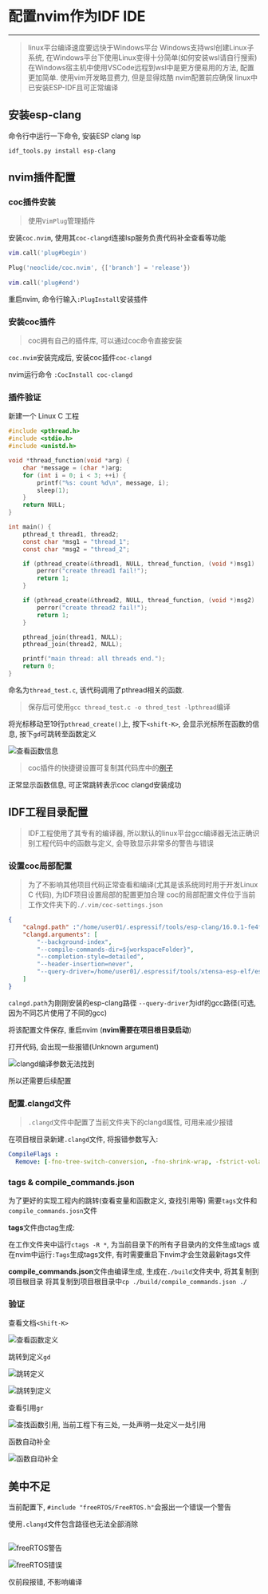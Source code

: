 # 配置nvim作为IDF IDE

----

> linux平台编译速度要远快于Windows平台
> Windows支持wsl创建Linux子系统, 在Windows平台下使用Linux变得十分简单(如何安装wsl请自行搜索)
> 在Windows宿主机中使用VSCode远程到wsl中是更方便易用的方法, 配置更加简单. 使用vim开发略显费力, 但是显得炫酷
> nvim配置前应确保 linux中已安装ESP-IDF且可正常编译

## 安装esp-clang

命令行中运行一下命令, 安装ESP clang lsp

```shell
idf_tools.py install esp-clang
```

## nvim插件配置

### coc插件安装

> 使用`VimPlug`管理插件

安装`coc.nvim`, 使用其`coc-clangd`连接lsp服务负责代码补全查看等功能

```lua
vim.call('plug#begin')
    
Plug('neoclide/coc.nvim', {['branch'] = 'release'})
    
vim.call('plug#end')
```

重启nvim, 命令行输入`:PlugInstall`安装插件

### 安装coc插件

> coc拥有自己的插件库, 可以通过coc命令直接安装

`coc.nvim`安装完成后, 安装coc插件`coc-clangd`

nvim运行命令 `:CocInstall coc-clangd`

### 插件验证

新建一个 Linux C 工程

```c
#include <pthread.h>
#include <stdio.h>
#include <unistd.h>

void *thread_function(void *arg) {
    char *message = (char *)arg;
    for (int i = 0; i < 3; ++i) {
        printf("%s: count %d\n", message, i);
        sleep(1);
    }
    return NULL;
}

int main() {
    pthread_t thread1, thread2;
    const char *msg1 = "thread_1";
    const char *msg2 = "thread_2";

    if (pthread_create(&thread1, NULL, thread_function, (void *)msg1) != 0) {
        perror("create thread1 fail!");
        return 1;
    }

    if (pthread_create(&thread2, NULL, thread_function, (void *)msg2) != 0) {
        perror("create thread2 fail!");
        return 1;
    }

    pthread_join(thread1, NULL);
    pthread_join(thread2, NULL);

    printf("main thread: all threads end.");
    return 0;
}
```

命名为`thread_test.c`, 该代码调用了pthread相关的函数.

>保存后可使用`gcc thread_test.c -o thred_test -lpthread`编译

将光标移动至19行`pthread_create()`上, 按下`<shift-K>`, 会显示光标所在函数的信息, 按下`gd`可跳转至函数定义

![查看函数信息](vx_images/337867554589897.png)

> coc插件的快捷键设置可复制其代码库中的[例子](https://github.com/neoclide/coc.nvim?tab=readme-ov-file#example-lua-configuration)

正常显示函数信息, 可正常跳转表示coc clangd安装成功

## IDF工程目录配置

> IDF工程使用了其专有的编译器, 所以默认的linux平台gcc编译器无法正确识别工程代码中的函数与定义, 会导致显示非常多的警告与错误

### 设置coc局部配置

> 为了不影响其他项目代码正常查看和编译(尤其是该系统同时用于开发Linux C 代码), 为IDF项目设置局部的配置更加合理
> coc的局部配置文件位于当前工作文件夹下的`./.vim/coc-settings.json`

```json
{
    "calngd.path" :"/home/user01/.espressif/tools/esp-clang/16.0.1-fe4f10a809/esp-clang/bin/clangd",
    "clangd.arguments": [
        "--background-index",
        "--compile-commands-dir=${workspaceFolder}",
        "--completion-style=detailed",
        "--header-insertion=never",
        "--query-driver=/home/user01/.espressif/tools/xtensa-esp-elf/esp-13.2.0_20230928/xtensa-esp-elf/bin/xtensa-esp32-elf-gcc"
    ]
}
```

`calngd.path`为刚刚安装的esp-clang路径
`--query-driver`为idf的gcc路径(可选, 因为不同芯片使用了不同的gcc)

将该配置文件保存, 重启nvim (**nvim需要在项目根目录启动**)

打开代码, 会出现一些报错(Unknown argument)

![clangd编译参数无法找到](vx_images/126373034898243.png)

所以还需要后续配置

### 配置.clangd文件

> `.clangd`文件中配置了当前文件夹下的clangd属性, 可用来减少报错

在项目根目录新建`.clangd`文件, 将报错参数写入:

```yaml
CompileFlags :
  Remove: [-fno-tree-switch-conversion, -fno-shrink-wrap, -fstrict-volatile-bitfields, -mlongcalls]
```

### tags & compile_commands.json

为了更好的实现工程内的跳转(查看变量和函数定义, 查找引用等)
需要`tags`文件和`compile_commands.josn`文件

**tags**文件由ctag生成:

在工作文件夹中运行`ctags -R *`, 为当前目录下的所有子目录内的文件生成tags
或在nvim中运行`:Tags`生成tags文件, 有时需要重启下nvim才会生效最新tags文件

**compile_commands.json**文件由编译生成, 生成在`./build`文件夹中, 将其复制到项目根目录
将其复制到项目根目录中`cp ./build/compile_commands.json ./`

### 验证

查看文档`<Shift-K>`

![查看函数定义](vx_images/265096820882008.png)

跳转到定义`gd`

![跳转定义](vx_images/40544025587147.png)

![跳转到定义](vx_images/221355460592628.png)

查看引用`gr`

![查找函数引用, 当前工程下有三处, 一处声明一处定义一处引用](vx_images/398736604701229.png)

函数自动补全

![函数自动补全](vx_images/586942630924868.png)

## 美中不足

当前配置下, `#include "freeRTOS/FreeRTOS.h"`会报出一个错误一个警告

使用`.clangd`文件包含路径也无法全部消除

```yaml

```

![freeRTOS警告](vx_images/486272831412508.png)

![freeRTOS错误](vx_images/104642033545819.png)

仅前段报错, 不影响编译